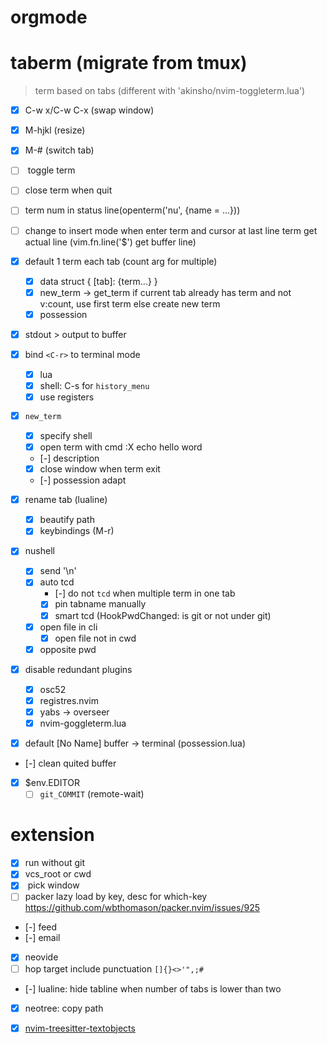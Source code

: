  # orgmode
 # taberm (migrate from tmux)
 > term based on tabs (different with 'akinsho/nvim-toggleterm.lua')

 - [x] C-w x/C-w C-x (swap window)
 - [x] M-hjkl (resize)
 - [x] M-# (switch tab)

 - [ ] <c-t> toggle term
 - [ ] close term when quit
 - [ ] term num in status line(openterm('nu', {name = ...}))
 - [ ] change to insert mode when enter term and cursor at last line
    term get actual line (vim.fn.line('$') get buffer line)
 - [x] default 1 term each tab (count arg for multiple)
    - [x] data struct { [tab]: {term...} }
    - [x] new_term -> get_term
      if current tab already has term and not v:count, use first term
      else create new term
    - [x] possession
 - [x] stdout > output to buffer
 - [x] bind `<C-r>` to terminal mode
    - [x] lua
    - [x] shell: C-s for `history_menu`
    - [x] use registers
 - [x] `new_term`
    - [x] specify shell
    - [x] open term with cmd :X echo hello word
    - [-] description
    - [x] close window when term exit
    - [-] possession adapt
 - [x] rename tab (lualine)
    - [x] beautify path
    - [x] keybindings (M-r)
 - [x] nushell
    - [x] send '\n'
    - [x] auto tcd
       - [-] do not `tcd` when multiple term in one tab
       - [x] pin tabname manually
       - [x] smart tcd (HookPwdChanged: is git or not under git)
    - [x] open file in cli
       - [x] open file not in cwd
    - [x] opposite pwd
 - [x] disable redundant plugins
    - [x] osc52
    - [x] registres.nvim
    - [x] yabs -> overseer
    - [x] nvim-goggleterm.lua
 - [x] default [No Name] buffer -> terminal (possession.lua)
 - [-] clean quited buffer
 - [x] $env.EDITOR
    - [ ] `git_COMMIT` (remote-wait)

# extension
 - [x] run without git
 - [x] vcs_root or cwd
 - [x] <space><space> pick window
 - [ ] packer lazy load by key, desc for which-key
    https://github.com/wbthomason/packer.nvim/issues/925
 - [-] feed
 - [-] email
 - [x] neovide
 - [ ] hop target include punctuation `[]{}<>'",;#`
 - [-] lualine: hide tabline when number of tabs is lower than two
 - [x] neotree: copy path
 - [x] [nvim-treesitter-textobjects](https://github.com/nvim-treesitter/nvim-treesitter-textobjects/pull/317)


